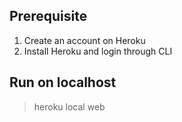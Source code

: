 ## Prerequisite
1. Create an account on Heroku
2. Install Heroku and login through CLI

## Run on localhost
> heroku local web
